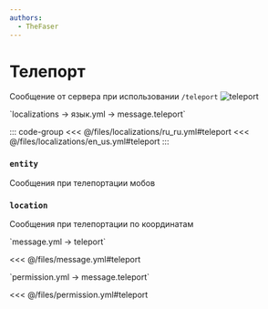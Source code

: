 ```yaml
---
authors:
  - TheFaser
---
```


# Телепорт

<!--@include: @/parts/vanillaWarn.md#command-->

Сообщение от сервера при использовании `/teleport`
![teleport](/teleport.png)

[//]: # (localization)
<!--@include: @/parts/words.md#localization--> 
<!--@include: @/parts/words.md#path--> `localizations → язык.yml → message.teleport`

<!--@include: @/parts/words.md#default--> 

::: code-group
<<< @/files/localizations/ru_ru.yml#teleport
<<< @/files/localizations/en_us.yml#teleport
:::

### `entity`

Сообщения при телепортации мобов

### `location`

Сообщения при телепортации по координатам

[//]: # (message.yml)
<!--@include: @/parts/words.md#setting-->
<!--@include: @/parts/words.md#path--> `message.yml → teleport`

<!--@include: @/parts/words.md#default-->
<<< @/files/message.yml#teleport

<!--@include: @/parts/enable.md-->

<!--@include: @/parts/range.md-->
<!--@include: @/parts/destination.md-->
<!--@include: @/parts/sound.md-->

[//]: # (permission.yml)
<!--@include: @/parts/words.md#permission-->
<!--@include: @/parts/words.md#path--> `permission.yml → message.teleport`

<!--@include: @/parts/words.md#default-->
<<< @/files/permission.yml#teleport

<!--@include: @/parts/permission/permissionTier3.md-->
<!--@include: @/parts/permission/sound.md-->